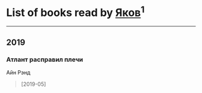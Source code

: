 # List of books read by [Яков](https://plus.google.com/u/0/117277044284589498872/)<sup>1</sup>
---

## 2019

### Атлант расправил плечи
Айн Рэнд
> [2019-05] 



